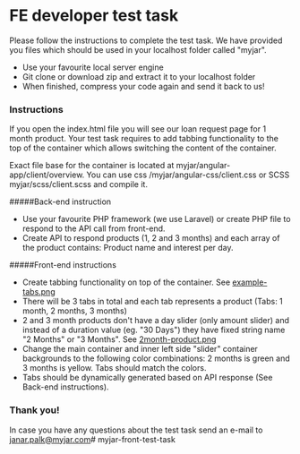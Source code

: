 # FE developer test task

Please follow the instructions to complete the test task. We have provided you files which should be used in your localhost folder called "myjar".

  - Use your favourite local server engine
  - Git clone or download zip and extract it to your localhost folder
  - When finished, compress your code again and send it back to us!

### Instructions

If you open the index.html file you will see our loan request page for 1 month product. Your test task requires to add tabbing functionality to the top of the container which allows switching the content of the container.

Exact file base for the container is located at myjar/angular-app/client/overview. You can use css /myjar/angular-css/client.css or SCSS myjar/scss/client.scss and compile it.

#####Back-end instruction

  - Use your favourite  PHP framework (we use Laravel) or create PHP file to respond to the API call from front-end. 
  - Create API to respond products (1, 2 and 3 months) and each array of the product contains: Product name and interest per day.

#####Front-end instructions

  - Create tabbing functionality on top of the container. See [example-tabs.png](https://github.com/chanar/myjar-test/blob/main/example-tabs.png)
  - There will be 3 tabs in total and each tab represents a product (Tabs: 1 month, 2 months, 3 months) 
  - 2 and 3 month products don't have a day slider (only amount slider) and instead of a duration value (eg. "30 Days") they have fixed string name "2 Months" or "3 Months". See [2month-product.png](https://github.com/chanar/myjar-test/blob/main/2month-product.png)
  - Change the main container and inner left side "slider" container backgrounds to the following color combinations: 2 months is green and 3 months is yellow. Tabs should match the colors.
  - Tabs should be dynamically generated based on API response (See Back-end instructions).

### Thank you!
In case you have any questions about the test task send an e-mail to janar.palk@myjar.com# myjar-front-test-task 
